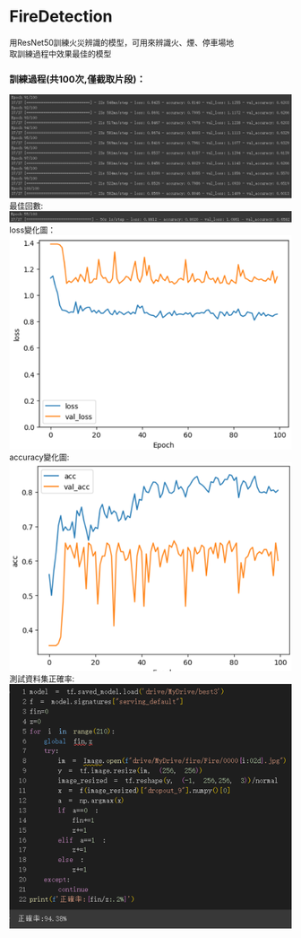 # FireDetection
用ResNet50訓練火災辨識的模型，可用來辨識火、煙、停車場地\
取訓練過程中效果最佳的模型
### 訓練過程(共100次,僅截取片段)：
![](img/111.png)
最佳回數:\
![](img/best.png)\
loss變化圖：\
![](img/222.png)\
accuracy變化圖:\
![](img/333.png)\
測試資料集正確率:\
![](img/444.png)
